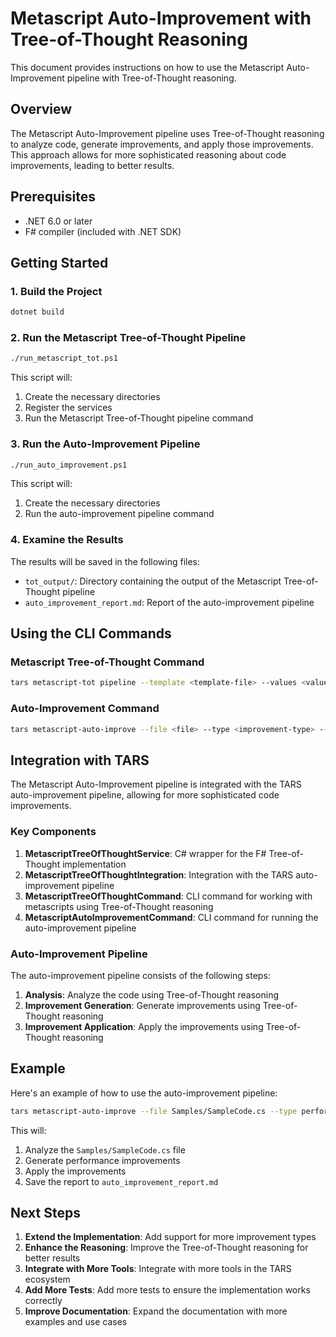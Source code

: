 ﻿# Metascript Auto-Improvement with Tree-of-Thought Reasoning

This document provides instructions on how to use the Metascript Auto-Improvement pipeline with Tree-of-Thought reasoning.

## Overview

The Metascript Auto-Improvement pipeline uses Tree-of-Thought reasoning to analyze code, generate improvements, and apply those improvements. This approach allows for more sophisticated reasoning about code improvements, leading to better results.

## Prerequisites

- .NET 6.0 or later
- F# compiler (included with .NET SDK)

## Getting Started

### 1. Build the Project

```bash
dotnet build
```

### 2. Run the Metascript Tree-of-Thought Pipeline

```bash
./run_metascript_tot.ps1
```

This script will:
1. Create the necessary directories
2. Register the services
3. Run the Metascript Tree-of-Thought pipeline command

### 3. Run the Auto-Improvement Pipeline

```bash
./run_auto_improvement.ps1
```

This script will:
1. Create the necessary directories
2. Run the auto-improvement pipeline command

### 4. Examine the Results

The results will be saved in the following files:
- `tot_output/`: Directory containing the output of the Metascript Tree-of-Thought pipeline
- `auto_improvement_report.md`: Report of the auto-improvement pipeline

## Using the CLI Commands

### Metascript Tree-of-Thought Command

```bash
tars metascript-tot pipeline --template <template-file> --values <values-file> --output-dir <output-dir>
```

### Auto-Improvement Command

```bash
tars metascript-auto-improve --file <file> --type <improvement-type> --output <output-file>
```

## Integration with TARS

The Metascript Auto-Improvement pipeline is integrated with the TARS auto-improvement pipeline, allowing for more sophisticated code improvements.

### Key Components

1. **MetascriptTreeOfThoughtService**: C# wrapper for the F# Tree-of-Thought implementation
2. **MetascriptTreeOfThoughtIntegration**: Integration with the TARS auto-improvement pipeline
3. **MetascriptTreeOfThoughtCommand**: CLI command for working with metascripts using Tree-of-Thought reasoning
4. **MetascriptAutoImprovementCommand**: CLI command for running the auto-improvement pipeline

### Auto-Improvement Pipeline

The auto-improvement pipeline consists of the following steps:

1. **Analysis**: Analyze the code using Tree-of-Thought reasoning
2. **Improvement Generation**: Generate improvements using Tree-of-Thought reasoning
3. **Improvement Application**: Apply the improvements using Tree-of-Thought reasoning

## Example

Here's an example of how to use the auto-improvement pipeline:

```bash
tars metascript-auto-improve --file Samples/SampleCode.cs --type performance --output auto_improvement_report.md
```

This will:
1. Analyze the `Samples/SampleCode.cs` file
2. Generate performance improvements
3. Apply the improvements
4. Save the report to `auto_improvement_report.md`

## Next Steps

1. **Extend the Implementation**: Add support for more improvement types
2. **Enhance the Reasoning**: Improve the Tree-of-Thought reasoning for better results
3. **Integrate with More Tools**: Integrate with more tools in the TARS ecosystem
4. **Add More Tests**: Add more tests to ensure the implementation works correctly
5. **Improve Documentation**: Expand the documentation with more examples and use cases
